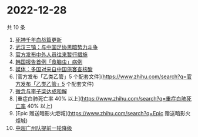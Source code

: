 # 2022-12-28

共 10 条

<!-- BEGIN -->
<!-- 最后更新时间 Wed Dec 28 2022 08:47:35 GMT+0800 (China Standard Time) -->

1. [死神千年血战篇更新](https://www.zhihu.com/search?q=死神千年血战篇更新)
1. [武汉三镇：与中国足协黑暗势力斗争](https://www.zhihu.com/search?q=武汉三镇：与中国足协黑暗势力斗争)
1. [官方发布中外人员往来暂行措施](https://www.zhihu.com/search?q=官方发布中外人员往来暂行措施)
1. [韩国报告首例「食脑虫」病例](https://www.zhihu.com/search?q=韩国报告首例「食脑虫」病例)
1. [媒体：多国对来自中国旅客查核酸](https://www.zhihu.com/search?q=媒体：多国对来自中国旅客查核酸)
1. [官方发布「乙类乙管」5
   个配套文件](https://www.zhihu.com/search?q=官方发布「乙类乙管」5 个配套文件)
1. [微念与李子柒达成和解](https://www.zhihu.com/search?q=微念与李子柒达成和解)
1. [重症白肺死亡率 40% 以上](https://www.zhihu.com/search?q=重症白肺死亡率 40%
   以上)
1. [Epic 赠送暗影火炬城](https://www.zhihu.com/search?q=Epic 赠送暗影火炬城)
1. [中超广州队提前一轮降级](https://www.zhihu.com/search?q=中超广州队提前一轮降级)

<!-- END -->
